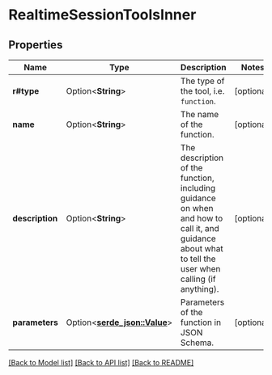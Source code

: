 # RealtimeSessionToolsInner

## Properties

Name | Type | Description | Notes
------------ | ------------- | ------------- | -------------
**r#type** | Option<**String**> | The type of the tool, i.e. `function`. | [optional]
**name** | Option<**String**> | The name of the function. | [optional]
**description** | Option<**String**> | The description of the function, including guidance on when and how  to call it, and guidance about what to tell the user when calling  (if anything).  | [optional]
**parameters** | Option<[**serde_json::Value**](.md)> | Parameters of the function in JSON Schema. | [optional]

[[Back to Model list]](../README.md#documentation-for-models) [[Back to API list]](../README.md#documentation-for-api-endpoints) [[Back to README]](../README.md)


